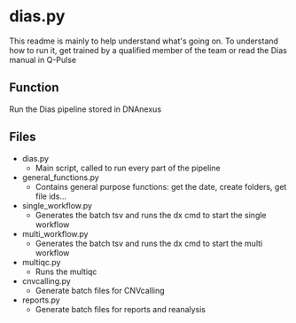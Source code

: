 # dias.py

This readme is mainly to help understand what's going on. To understand how to run it, get trained by a qualified member of the team or read the Dias manual in Q-Pulse

## Function

Run the Dias pipeline stored in DNAnexus

## Files

- dias.py
  - Main script, called to run every part of the pipeline
- general_functions.py
  - Contains general purpose functions: get the date, create folders, get file ids...
- single_workflow.py
  - Generates the batch tsv and runs the dx cmd to start the single workflow
- multi_workflow.py
  - Generates the batch tsv and runs the dx cmd to start the multi workflow
- multiqc.py
  - Runs the multiqc
- cnvcalling.py
  - Generate batch files for CNVcalling
- reports.py
  - Generate batch files for reports and reanalysis
